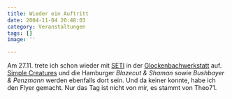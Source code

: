 ```yaml
---
title: Wieder ein Auftritt
date: 2004-11-04 20:48:03
category: Veranstaltungen
tags: []
image: ''

---
```


Am 27.11. trete ich schon wieder mit [SETI](http://www.seti-projekt.de/) in der [Glockenbachwerkstatt](http://www.glockenbachwerkstatt.de/) auf. [Simple Creatures](http://www.simplecreatures.com/) und die Hamburger *Blazecut & Shaman* sowie *Bushbayer & Penzmann* werden ebenfalls dort sein. Und da keiner konnte, habe ich den Flyer gemacht. Nur das Tag ist nicht von mir, es stammt von Theo71.
